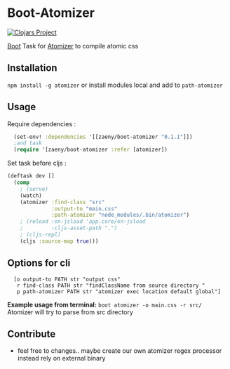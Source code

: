 # Boot-Atomizer
[![Clojars Project](http://clojars.org/zaeny/boot-atomizer/latest-version.svg)](http://clojars.org/zaeny/boot-atomizer)

[Boot](http://boot-clj.com) Task for [Atomizer](http://acss.io) to compile atomic css

## Installation
`npm install -g atomizer`
or install modules local and add to `path-atomizer`

## Usage
Require dependencies :
```clojure
  (set-env! :dependencies '[[zaeny/boot-atomizer "0.1.1"]])
  ;and task
  (require '[zaeny/boot-atomizer :refer [atomizer])
```

Set task before cljs :
```clojure
(deftask dev []
  (comp
    ; (serve)
    (watch)
    (atomizer :find-class "src"
              :output-to "main.css"
              :path-atomizer "node_modules/.bin/atomizer")
    ; (reload :on-jsload 'app.core/on-jsload
    ;         :cljs-asset-path ".")
    ; (cljs-repl)
    (cljs :source-map true)))
```

## Options for cli
```
  [o output-to PATH str "output css"
   r find-class PATH str "findClassName from source directory "
   p path-atomizer PATH str "atomizer exec location default global"]
```

**Example usage from terminal:**
`boot atomizer -o main.css -r src/ `
Atomizer will try to parse from src directory


## Contribute
- feel free to changes.. maybe create our own atomizer regex processor instead rely on external binary
